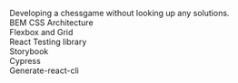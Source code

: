 Developing a chessgame without looking up any solutions.
<br>
BEM CSS Architecture
<br>
Flexbox and Grid
<br>
React Testing library
<br>
Storybook
<br>
Cypress
<br>
Generate-react-cli